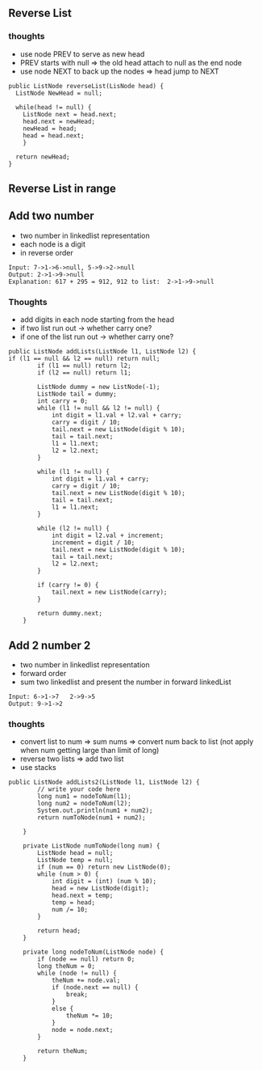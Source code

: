 ## Reverse List

### thoughts

- use node PREV to serve as new head 
- PREV starts with null => the old head attach to null as the end node
- use node NEXT to back up the nodes => head jump to NEXT

```
public ListNode reverseList(LisNode head) {
  ListNode NewHead = null;
  
  while(head != null) {
    ListNode next = head.next;
    head.next = newHead;
    newHead = head;
    head = head.next;
    }
  
  return newHead;
}
```

## Reverse List in range



## Add two number

- two number in linkedlist representation
- each node is a digit
- in reverse order

```
Input: 7->1->6->null, 5->9->2->null
Output: 2->1->9->null	
Explanation: 617 + 295 = 912, 912 to list:  2->1->9->null
```

### Thoughts
- add digits in each node starting from the head
- if two list run out -> whether carry one?
- if one of the list run out -> whether carry one?

```
public ListNode addLists(ListNode l1, ListNode l2) {
if (l1 == null && l2 == null) return null;
        if (l1 == null) return l2;
        if (l2 == null) return l1;
        
        ListNode dummy = new ListNode(-1);
        ListNode tail = dummy;
        int carry = 0;
        while (l1 != null && l2 != null) {
            int digit = l1.val + l2.val + carry;
            carry = digit / 10;
            tail.next = new ListNode(digit % 10);
            tail = tail.next;
            l1 = l1.next;
            l2 = l2.next;
        }
        
        while (l1 != null) {
            int digit = l1.val + carry;
            carry = digit / 10;
            tail.next = new ListNode(digit % 10);
            tail = tail.next;
            l1 = l1.next;
        }
        
        while (l2 != null) {
            int digit = l2.val + increment;
            increment = digit / 10;
            tail.next = new ListNode(digit % 10);
            tail = tail.next;
            l2 = l2.next;
        }
        
        if (carry != 0) {
            tail.next = new ListNode(carry);
        }
        
        return dummy.next;
    }

```

## Add 2 number 2

- two number in linkedlist representation
- forward order
- sum two linkedlist and present the number in forward linkedList

```
Input: 6->1->7   2->9->5
Output: 9->1->2
```

### thoughts

-  convert list to num => sum nums => convert num back to list (not apply when num getting large than limit of long)
- reverse two lists => add two list 
- use stacks

```
public ListNode addLists2(ListNode l1, ListNode l2) {
        // write your code here
        long num1 = nodeToNum(l1);
        long num2 = nodeToNum(l2);
        System.out.println(num1 + num2);
        return numToNode(num1 + num2);
        
    }
    
    private ListNode numToNode(long num) {
        ListNode head = null;
        ListNode temp = null;
        if (num == 0) return new ListNode(0);
        while (num > 0) {
            int digit = (int) (num % 10);
            head = new ListNode(digit);
            head.next = temp;
            temp = head;
            num /= 10;
        }  
        
        return head;
    }
    
    private long nodeToNum(ListNode node) {
        if (node == null) return 0;
        long theNum = 0;
        while (node != null) {
            theNum += node.val;
            if (node.next == null) {
                break;
            }
            else {
                theNum *= 10;
            }
            node = node.next;
        }
        
        return theNum;
    }
```
